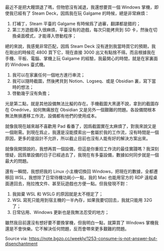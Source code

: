 
最近不是把大饅頭退了嗎，但物慾沒有減退，我還想要買一個 Windows 掌機，即使我已經有了 Steam Deck，因爲我在玩 Galgame 的時候，總是非常麻煩：

1. 打補丁，Steam 平臺的 Galgame 有時候爲了過審，翻譯都是錯的；
2. 第三方遊戲導入很麻煩，平臺沒有的遊戲，每次只能拷貝到 SD 卡，然後在切換桌面模式，才能導入啓動程序；

總的來說，我感覺非常匹配，因爲 Steam Deck 沒有達到我當時買它的預期，我在剛出的時候花 4800 買下它，現在直接 3000 出又有點捨不得。而且根據我在手機、平板、電腦、掌機上玩 Galgame 的經驗，我最開心的時間，就是在家裏面的 Windows 臺式機。

1. 我可以在家裏任何一個地方進行串流；
2. 我可以隨時截圖，然後拷貝到 Notion、Logseq、或是 Obsidian 裏，寫下當時的想法；
3. 啓動幾乎沒有負擔；

光是第二點，就是其他設備無法比擬的存在。手機截圖大黑邊不說，拿到的截圖存在 Onedrive，如何無痛放在 Obsidian 又是另外一個艱難的問題。各設備間根本無法無損遷移工作流，設備都有他們的使用成本。

就像我現在越來越不喜歡用 Pad 看番了，因爲截圖實在太麻煩了，對我來說又是一個剛需。到現在爲止，我還是沒能摸索出一套屬於我的工作流，沒有時間是一個原因，更多的是設計不允許，所以截止目前也沒有人能有好的解決方案出來。

就像我開頭說的，我想再買一個設備，但這是你重拾工作流的最佳實踐嗎？我深刻懷疑，因爲單設備的日子已經過去了，我現在有多臺設備，數據如何同步就是一個最大的問題。

還有一瞬間，我想把我的 Linux 小主機切換回 Windows，把現在的數據，全都遷移回 WSL，我想除了日常待機功耗小一點，我的 Mac 也能用官方的 RDP 遠程桌面連回去，拖拉拽文件、甚至玩遊戲也方便一點。但我發現不對：

1. 我拋棄 WSL 和 WSLG 的原因就是太不穩定了；
2. WSL 寫死只能用到宿主機的一半內存，如果我要切回去，我就只能用 32G 了；
3. 日常佔用、Windows 更新也是我無法忍受的地方；

雖然我目前還沒有想好要不要換掌機，但我明白一點，就算買了 Windows 掌機我還是不會快樂。它不解決任何問題，反而會帶來更多艱難的問題。

Source via: https://note.bgzo.cc/weekly/1253-consume-is-not-answer-but-disenchantment